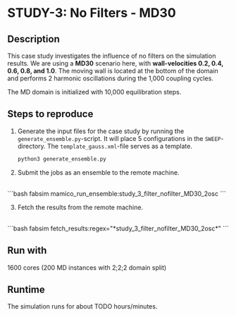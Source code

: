 # STUDY-3: No Filters - MD30


## Description
This case study investigates the influence of no filters on the simulation results.
We are using a **MD30** scenario here, with **wall-velocities 0.2, 0.4, 0.6, 0.8, and 1.0**.
The moving wall is located at the bottom of the domain and performs 2 harmonic oscillations during the 1,000 coupling cycles.

The MD domain is initialized with 10,000 equilibration steps.


## Steps to reproduce

1. Generate the input files for the case study by running the `generate_ensemble.py`-script.
It will place 5 configurations in the `SWEEP`-directory.
The `template_gauss.xml`-file serves as a template.

    ```bash
    python3 generate_ensemble.py
    ```

2. Submit the jobs as an ensemble to the remote machine.
<br>
    ```bash
    fabsim <remote-machine> mamico_run_ensemble:study_3_filter_nofilter_MD30_2osc
    ```

3. Fetch the results from the remote machine.
<br>
    ```bash
    fabsim <remote-machine> fetch_results:regex="*study_3_filter_nofilter_MD30_2osc*"
    ```


## Run with

1600 cores (200 MD instances with 2;2;2 domain split)


## Runtime

The simulation runs for about TODO hours/minutes.
